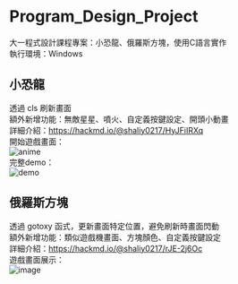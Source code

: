 # Program_Design_Project
大一程式設計課程專案：小恐龍、俄羅斯方塊，使用C語言實作  
執行環境：Windows  
  
## 小恐龍
透過 cls 刷新畫面  
額外新增功能：無敵星星、噴火、自定義按鍵設定、開頭小動畫  
詳細介紹：https://hackmd.io/@shaliy0217/HyJFiIRXq  
開始遊戲畫面：  
![anime](https://github.com/user-attachments/assets/c4c39a2e-2b8e-4439-a7a2-01c6793bb5f9)  
完整demo：  
![demo](https://github.com/user-attachments/assets/ccf544c1-edf9-4117-8858-027402a7f37a)  

## 俄羅斯方塊
透過 gotoxy 函式，更新畫面特定位置，避免刷新時畫面閃動  
額外新增功能：類似遊戲機畫面、方塊顏色、自定義按鍵設定  
詳細介紹：https://hackmd.io/@shaliy0217/rJE-2j6Oc  
遊戲畫面展示：  
![image](https://github.com/user-attachments/assets/e89258fb-60e7-40e1-8b66-ddc7f1c2576e)

